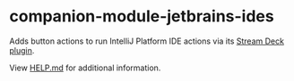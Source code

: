 # companion-module-jetbrains-ides

Adds button actions to run IntelliJ Platform IDE actions via its
[Stream Deck plugin](https://plugins.jetbrains.com/plugin/22441-stream-deck).

View [HELP.md](companion/HELP.md) for additional information.
